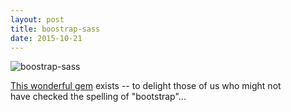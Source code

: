 ```yaml
---
layout: post
title: boostrap-sass
date: 2015-10-21
---
```


![boostrap-sass]({{site.github.url}}/images/2015-q4/boostrap-sass.png)

[This wonderful gem](https://rubygems.org/gems/boostrap-sass) exists -- to delight those of us who might not have checked the spelling of "bootstrap"...